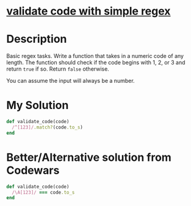 # [validate code with simple regex](https://www.codewars.com/kata/56a25ba95df27b7743000016)

# Description
Basic regex tasks. Write a function that takes in a numeric code of any length. The function should check if the code 
begins with 1, 2, or 3 and return `true` if so. Return `false` otherwise.

You can assume the input will always be a number.

# My Solution
```ruby
def validate_code(code)
  /^[123]/.match?(code.to_s)
end
```


# Better/Alternative solution from Codewars
```ruby
def validate_code(code)
  /\A[123]/ === code.to_s
end
```
